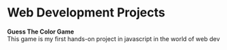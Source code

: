 Web Development Projects
===============

**Guess The Color Game**  
	This game is my first hands-on project in javascript in the world of web dev  